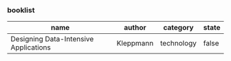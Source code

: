### booklist
|name|author|category|state|
|-|-|-|-|
|Designing Data-Intensive Applications|Kleppmann|technology|false|
